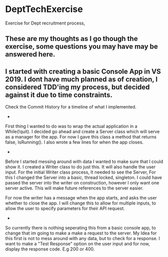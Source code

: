 # DeptTechExercise
 Exercise for Dept recruitment process,

 These are my thoughts as I go though the exercise, some questions you may have may be answered here.
 -
 I started with creating a basic Console App in VS 2019.
 I dont have much planned as of creation, I considered TDD'ing my process, but decided against it due to time constraints.
 -
 Check the Commit History for a timeline of what I implemented.
 
 -
 
 First thing I wanted to do was to wrap the actual application in a While(!quit). 
 I decided go ahead and create a Server class which will serve as a manager for the app.
 For now I gave this class a method that returns false, IsRunning().
 I also wrote a few lines for when the app closes.

 -

 Before I started messing around with data I wanted to make sure that I could show it.
 I created a Writer class to do just this. It will also handle the user input.
 For the initial Writer class process, It needed to see the Server, For this I changed the Server into a basic, thread locked, singleton.
 I could have passed the server into the writer on construction, however I only want one server active. This will make future references to the server easier.

 For now the writer has a message when the app starts, and asks the user whether to close the app. I will change this to allow for multiple inputs, to allow the user to specify parameters for their API request.

 -

 So currently there is nothing seperating this from a basic console app, to change that im going to make a make a request to the server. My Idea for this first is not to mess around with any data, but to check for a response.
 I want to make a "Test Response" option on the user input and for now, display the response code. E.g 200 or 400.